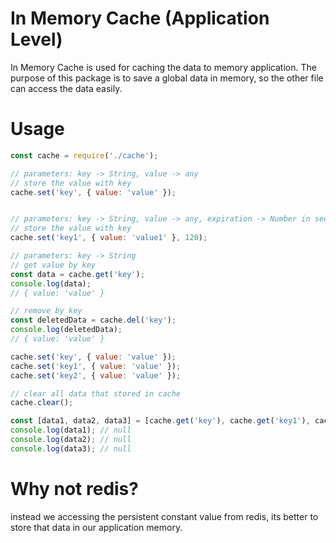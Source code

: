 # In Memory Cache (Application Level)
In Memory Cache is used for caching the data to memory application. The purpose of this package is to save a global data in memory, so the other file can access the data easily.

# Usage
```js
const cache = require('./cache');

// parameters: key -> String, value -> any
// store the value with key
cache.set('key', { value: 'value' });


// parameters: key -> String, value -> any, expiration -> Number in seconds
// store the value with key
cache.set('key1', { value: 'value1' }, 120);

// parameters: key -> String
// get value by key
const data = cache.get('key');
console.log(data);
// { value: 'value' }

// remove by key
const deletedData = cache.del('key');
console.log(deletedData);
// { value: 'value' }

cache.set('key', { value: 'value' });
cache.set('key1', { value: 'value' });
cache.set('key2', { value: 'value' });

// clear all data that stored in cache
cache.clear();

const [data1, data2, data3] = [cache.get('key'), cache.get('key1'), cache.get('key2')];
console.log(data1); // null
console.log(data2); // null
console.log(data3); // null

```

# Why not redis?
instead we accessing the persistent constant value from redis, its better to store that data in our application memory.

